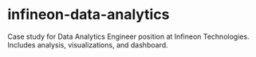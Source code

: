 # infineon-data-analytics
Case study for Data Analytics Engineer position at Infineon Technologies. Includes analysis, visualizations, and dashboard.

